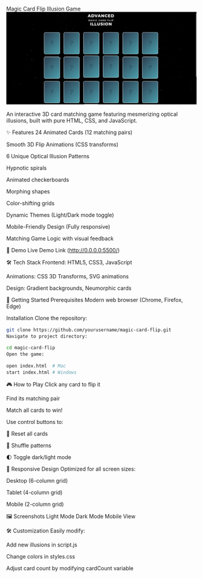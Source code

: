 Magic Card Flip Illusion Game
![alt text](image.png)

An interactive 3D card matching game featuring mesmerizing optical illusions, built with pure HTML, CSS, and JavaScript.

✨ Features
24 Animated Cards (12 matching pairs)

Smooth 3D Flip Animations (CSS transforms)

6 Unique Optical Illusion Patterns

Hypnotic spirals

Animated checkerboards

Morphing shapes

Color-shifting grids

Dynamic Themes (Light/Dark mode toggle)

Mobile-Friendly Design (Fully responsive)

Matching Game Logic with visual feedback

🚀 Demo
Live Demo Link (http://0.0.0.0:5500/)

🛠️ Tech Stack
Frontend: HTML5, CSS3, JavaScript

Animations: CSS 3D Transforms, SVG animations

Design: Gradient backgrounds, Neumorphic cards

🏁 Getting Started
Prerequisites
Modern web browser (Chrome, Firefox, Edge)

Installation
Clone the repository:

```bash
git clone https://github.com/yourusername/magic-card-flip.git
Navigate to project directory:
```

```bash
cd magic-card-flip
Open the game:
```

```bash
open index.html  # Mac
start index.html # Windows
```

🎮 How to Play
Click any card to flip it

Find its matching pair

Match all cards to win!

Use control buttons to:

🔄 Reset all cards

🎨 Shuffle patterns

🌓 Toggle dark/light mode

📱 Responsive Design
Optimized for all screen sizes:

Desktop (6-column grid)

Tablet (4-column grid)

Mobile (2-column grid)

🖼️ Screenshots
Light Mode	Dark Mode	Mobile View
	
🛠️ Customization
Easily modify:

Add new illusions in script.js

Change colors in styles.css

Adjust card count by modifying cardCount variable

